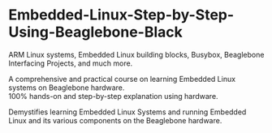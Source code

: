# Embedded-Linux-Step-by-Step-Using-Beaglebone-Black
ARM Linux systems, Embedded Linux building blocks, Busybox, Beaglebone Interfacing Projects, and much more.   

A comprehensive and practical course on learning Embedded Linux systems on Beaglebone hardware.   
100% hands-on and step-by-step explanation using hardware.   

Demystifies learning Embedded Linux Systems and running Embedded Linux and its various components on the Beaglebone hardware.   
